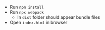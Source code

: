 * Run `npm install`
* Run `npx webpack`
    * In `dist` folder should appear bundle files
* Open `index.html` in browser
